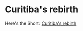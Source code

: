 # Curitiba's rebirth

Here's the Short: [Curitiba's rebirth](https://www.youtube.com/shorts/HR4vJaepIQ4)
